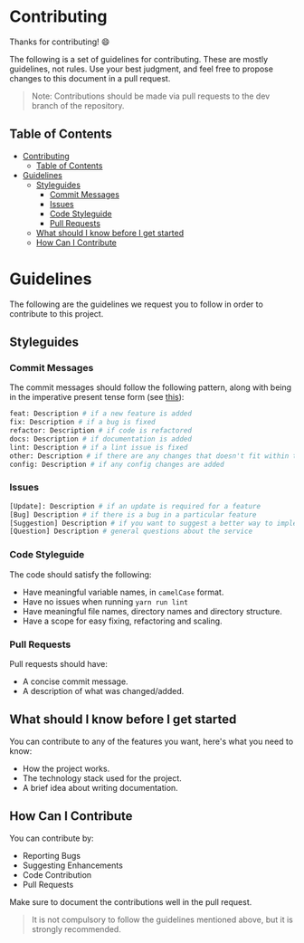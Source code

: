 # Contributing

Thanks for contributing! :smile:

The following is a set of guidelines for contributing. These are mostly guidelines, not rules. Use your best judgment, and feel free to propose changes to this document in a pull request.

> Note: Contributions should be made via pull requests to the dev branch of the repository.

## Table of Contents

- [Contributing](#contributing)
  - [Table of Contents](#table-of-contents)
- [Guidelines](#guidelines)
  - [Styleguides](#styleguides)
    - [Commit Messages](#commit-messages)
    - [Issues](#issues)
    - [Code Styleguide](#code-styleguide)
    - [Pull Requests](#pull-requests)
  - [What should I know before I get started](#what-should-i-know-before-i-get-started)
  - [How Can I Contribute](#how-can-i-contribute)

# Guidelines

The following are the guidelines we request you to follow in order to contribute to this project.

## Styleguides

### Commit Messages

The commit messages should follow the following pattern, along with being in the imperative present tense form (see [this][commit-message-guidelines]):

```bash
feat: Description # if a new feature is added
fix: Description # if a bug is fixed
refactor: Description # if code is refactored
docs: Description # if documentation is added
lint: Description # if a lint issue is fixed
other: Description # if there are any changes that doesn't fit within the other categories
config: Description # if any config changes are added
```

### Issues

```bash
[Update]: Description # if an update is required for a feature
[Bug] Description # if there is a bug in a particular feature
[Suggestion] Description # if you want to suggest a better way to implement a feature
[Question] Description # general questions about the service
```

### Code Styleguide

The code should satisfy the following:

- Have meaningful variable names, in `camelCase` format.
- Have no issues when running `yarn run lint`
- Have meaningful file names, directory names and directory structure.
- Have a scope for easy fixing, refactoring and scaling.

### Pull Requests

Pull requests should have:

- A concise commit message.
- A description of what was changed/added.

## What should I know before I get started

<!-- TODO: Actually make this -->

You can contribute to any of the features you want, here's what you need to know:

- How the project works.
- The technology stack used for the project.
- A brief idea about writing documentation.

## How Can I Contribute

You can contribute by:

- Reporting Bugs
- Suggesting Enhancements
- Code Contribution
- Pull Requests

Make sure to document the contributions well in the pull request.

> It is not compulsory to follow the guidelines mentioned above, but it is strongly recommended.

[commit-message-guidelines]: https://github.com/trein/dev-best-practices/wiki/Git-Commit-Best-Practices#write-good-commit-messages
